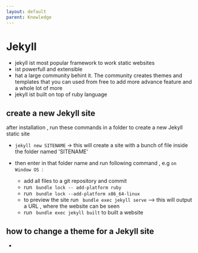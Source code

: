 ```yaml
---
layout: default
parent: Knowledge
---
```


# Jekyll
- jekyll ist most popular framework to work static websites
- ist powerfull and extensible
- hat a large community behint it. The community creates themes and templates that you can used from free to add more advance feature and a whole lot of more
- jekyll ist built on top of ruby language

## create a  new Jekyll site
after installation , run these commands in a folder to create a new Jekyll static site
- `jekyll new SITENAME` -> this will create a site  with a bunch of file inside the folder named 'SITENAME'
- then enter in that folder name and run following command , e.g `on Window OS `:

    - add all files to a git repository and commit
    - run ` bundle lock -- add-platform ruby`
    - run ` bundle lock --add-platform x86_64-linux`
    - to preview the site run ` bundle exec jekyll serve` --> this will output a URL , where the website can be seen
    - run ` bundle exec jekyll built` to built a website

## how to change a theme for a Jekyll  site

- 


